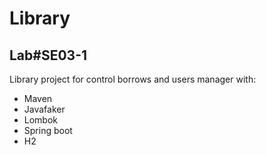 # Library

## Lab#SE03-1 

Library project for control borrows and users manager with:

- Maven
- Javafaker
- Lombok
- Spring boot
- H2

